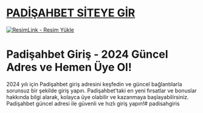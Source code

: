 #  <a href="https://padisahbet1125.com/">PADİŞAHBET SİTEYE GİR</a>
<meta charset="UTF-8">
    <meta name="viewport" content="width=device-width, initial-scale=1.0">
</head>
<body>

<a href="https://sekabet1452.com/" title="ResimLink - Resim Yükle"><img src="https://r.resimlink.com/YhZVb0K.jpg" title="ResimLink - Resim Yükle" alt="ResimLink - Resim Yükle"></a>
</a>

# Padişahbet Giriş - 2024 Güncel Adres ve Hemen Üye Ol!
2024 yılı için Padişahbet giriş adresini keşfedin ve güncel bağlantılarla sorunsuz bir şekilde giriş yapın. Padişahbet'taki en yeni fırsatlar ve bonuslar hakkında bilgi alarak, kolayca üye olabilir ve kazanmaya başlayabilirsiniz. Padişahbet güncel adresi ile güvenli ve hızlı giriş yapın!# padisahgiris
